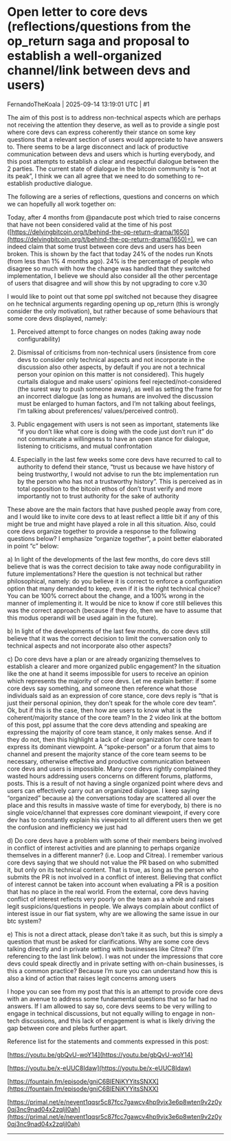 # Open letter to core devs (reflections/questions from the op_return saga and proposal to establish a well-organized channel/link between devs and users)

FernandoTheKoala | 2025-09-14 13:19:01 UTC | #1

The aim of this post is to address non-technical aspects which are perhaps not receiving the attention they deserve, as well as to provide a single post where core devs can express coherently their stance on some key questions that a relevant section of users would appreciate to have answers to. There seems to be a large disconnect and lack of productive communication between devs and users which is hurting everybody, and this post attempts to establish a clear and respectful dialogue between the 2 parties. The current state of dialogue in the bitcoin community is “not at its peak”, I think we can all agree that we need to do something to re-establish productive dialogue.

The following are a series of reflections, questions and concerns on which we can hopefully all work together on:     

Today, after 4 months from @pandacute  post which tried to raise concerns that have not been considered valid at the time of his post ([https://delvingbitcoin.org/t/behind-the-op-return-drama/1650](https://delvingbitcoin.org/t/behind-the-op-return-drama/1650)=), we can indeed claim that some trust between core devs and users has been broken. This is shown by the fact that today 24% of the nodes run Knots (from less than 1% 4 months ago). 24% is the percentage of people who disagree so much with how the change was handled that they switched implementation, I believe we should also consider all the other percentage of users that disagree and will show this by not upgrading to core v.30

I would like to point out that some ppl switched not because they disagree on he technical arguments regarding opening up op_return (this is wrongly consider the only motivation), but rather because of some behaviours that some core devs displayed, namely:

1) Perceived attempt to force changes on nodes (taking away node configurability)

2) Dismissal of criticisms from non-technical users (insistence from core devs to consider only technical aspects and not incorporate in the discussion also other aspects, by default if you are not a technical person your opinion on this matter is not considered). This hugely curtails dialogue and make users’ opinions feel rejected/not-considered (the surest way to push someone away), as well as setting the frame for an incorrect dialogue (as long as humans are involved the discussion must be enlarged to human factors, and I’m not talking about feelings, I’m talking about preferences/ values/perceived control).

3) Public engagement with users is not seen as important, statements like “if you don’t like what core is doing with the code just don’t run it” do not communicate a willingness to have an open stance for dialogue, listening to criticisms, and mutual confrontation

4) Especially in the last few weeks some core devs have recurred to call to authority to defend their stance, “trust us because we have history of being trustworthy, I would not advise to run the btc implementation run by the person who has not a trustworthy history”. This is perceived as in total opposition to the bitcoin ethos of don’t trust verify and more importantly not to trust authority for the sake of authority   

 

 

These above are the main factors that have pushed people away from core, and I would like to invite core devs to at least reflect a little bit if any of this might be true and might have played a role in all this situation. Also, could core devs organize together to provide a response to the following questions below? I emphasize “organize together”, a point better elaborated in point “c” below:    

 

a) In light of the developments of the last few months, do core devs still believe that is was the correct decision to take away node configurability in future implementations? Here the question is not technical but rather philosophical, namely: do you believe it is correct to enforce a configuration option that many demanded to keep, even if it is the right technical choice? You can be 100% correct about the change, and a 100% wrong in the manner of implementing it. It would be nice to know if core still believes this was the correct approach (because if they do, then we have to assume that this modus operandi will be used again in the future).  

b) In light of the developments of the last few months, do core devs still believe that it was the correct decision to limit the conversation only to technical aspects and not incorporate also other aspects?

c)  Do core devs have a plan or are already organizing themselves to establish a clearer and more organized public engagement? In the situation like the one at hand it seems impossible for users to receive an opinion which represents the majority of core devs. Let me explain better: if some core devs say something, and someone then reference what those individuals said as an expression of core stance, core devs reply is “that is just their personal opinion, they don’t speak for the whole core dev team”. Ok, but if this is the case, then how are users to know what is the coherent/majority stance of the core team? In the 2 video link at the bottom of this post, ppl assume that the core devs attending and speaking are expressing the majority of core team stance, it only makes sense. And if they do not, then this highlight a lack of clear organization for core team to express its dominant viewpoint.  A “spoke-person” or a forum that aims to channel and present the majority stance of the core team seems to be necessary, otherwise effective and productive communication between core devs and users is impossible. Many core devs rightly complained they wasted hours addressing users concerns on different forums, platforms, posts. This is a result of not having a single organized point where devs and users can effectively carry out an organized dialogue. I keep saying “organized” because a) the conversations today are scattered all over the place and this results in massive waste of time for everybody, b) there is no single voice/channel that expresses core dominant viewpoint, if every core dev has to constantly explain his viewpoint to all different users then we get the confusion and inefficiency we just had

d) Do core devs have a problem with some of their members being involved in conflict of interest activities and are planning to perhaps organize themselves in a different manner? (i.e. Loop and Citrea). I remember various core devs saying that we should not value the PR based on who submitted it, but only on its technical content. That is true, as long as the person who submits the PR is not involved in a conflict of interest. Believing that conflict of interest cannot be taken into account when evaluating a PR is a position that has no place in the real world. From the external, core devs having conflict of interest reflects very poorly on the team as a whole and raises legit suspicions/questions in people. We always complain about conflict of interest issue in our fiat system, why are we allowing the same issue in our btc system?

e) This is not a direct attack, please don’t take it as such, but this is simply a question that must be asked for clarifications. Why are some core devs talking directly and in private setting with businesses like Citrea? (I’m referencing to the last link below). I was not under the impressions that core devs could speak directly and in private setting with on-chain businesses, is this a common practice? Because I’m sure you can understand how this is also a kind of action that raises legit concerns among users  

 

I hope you can see from my post that this is an attempt to provide core devs with an avenue to address some fundamental questions that so far had no answers. If I am allowed to say so, core devs seems to be very willing to engage in technical discussions, but not equally willing to engage in non-tech discussions, and this lack of engagement is what is likely driving the gap between core and plebs further apart.

 

Reference list for the statements and comments expressed in this post:

[https://youtu.be/gbQvU-woY14](https://youtu.be/gbQvU-woY14)

[https://youtu.be/x-eUUC8Idaw](https://youtu.be/x-eUUC8Idaw)

[https://fountain.fm/episode/gniC6BIENiKYYitsSNXX](https://fountain.fm/episode/gniC6BIENiKYYitsSNXX)

[https://primal.net/e/nevent1qqsr5c87fcc7gawcv4hp9vjx3e6p8wten9v2z0y0qj3nc9nad04x2zqljl0ah](https://primal.net/e/nevent1qqsr5c87fcc7gawcv4hp9vjx3e6p8wten9v2z0y0qj3nc9nad04x2zqljl0ah)

-------------------------

